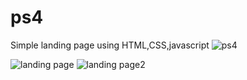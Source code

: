 # ps4
Simple landing page using HTML,CSS,javascript
![ps4](https://user-images.githubusercontent.com/89023334/181153734-3332063b-381b-449d-9597-d1943e129ae8.png)

![landing page ](https://user-images.githubusercontent.com/89023334/181154350-6ca0523d-4bdb-49d1-a653-68becc4b332f.png)                            ![landing page2](https://user-images.githubusercontent.com/89023334/181154357-2c990d32-907d-494a-92e5-03c694ccb50e.png)




